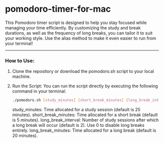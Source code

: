 # pomodoro-timer-for-mac
This Pomodoro timer script is designed to help you stay focused while managing your time efficiently. By customizing the study and break durations, as well as the frequency of long breaks, you can tailor it to suit your working style. Use the alias method to make it even easier to run from your terminal!

---

### How to Use:
1. Clone the repository or download the pomodoro.sh script to your local machine.
2. Run the Script: You can run the script directly by executing the following command in your terminal:
    ```sh
    ./pomodoro.sh [study_minutes] [short_break_minutes] [long_break_interval] [long_break_minutes]
    ```

    study_minutes: Time allocated for a study session (default is 25 minutes).
    short_break_minutes: Time allocated for a short break (default is 5 minutes).
    long_break_interval: Number of study sessions after which a long break will occur (default is 2). Use 0 to disable long breaks entirely.
    long_break_minutes: Time allocated for a long break (default is 20 minutes).
